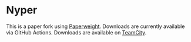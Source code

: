 # Nyper

This is a paper fork using [Paperweight](https://github.com/PaperMC/paperweight).
Downloads are currently available via GitHub Actions. Downloads are available on [TeamCity](https://ci.nycode.de).
